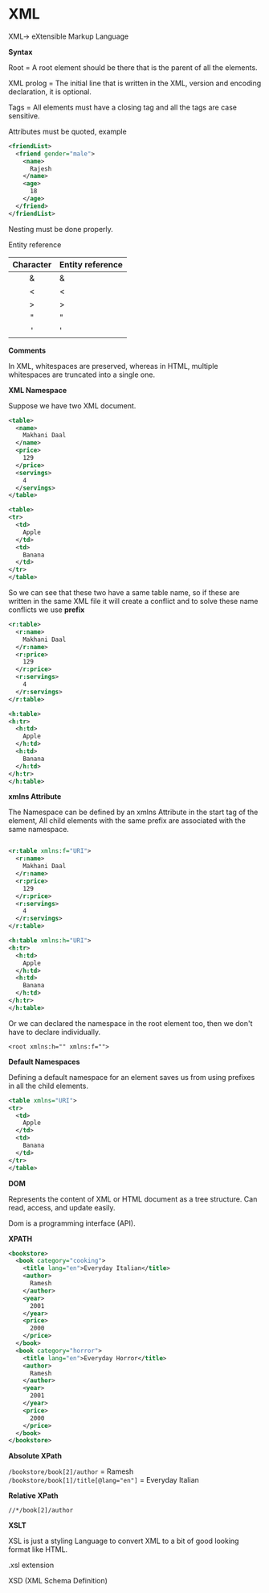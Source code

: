 # XML

XML-> eXtensible Markup Language

**Syntax**

Root = A root element should be there that is the parent of all the elements.

XML prolog = The initial line that is written in the XML, version and encoding declaration, it is optional.

Tags = All elements must have a closing tag and all the tags are case sensitive.

Attributes must be quoted, example

```XML
<friendList>
  <friend gender="male">
    <name>
      Rajesh
    </name>
    <age>
      18
    </age>
  </friend>
</friendList>

```
Nesting must be done properly.

Entity reference

| Character  |Entity reference  |
|:-:|:-|
| & | &amp; |
| < | &lt; |
| > | &gt; |
| " | &quot; |
| ' | &apos; |

**Comments**

<!-- This is a comment -->

In XML, whitespaces are preserved, whereas in HTML, multiple whitespaces are truncated into a single one.

**XML Namespace**

Suppose we have two XML document.

```xml
<table>
  <name>
    Makhani Daal
  </name>
  <price>
    129
  </price>
  <servings>
    4
  </servings>
</table>
```

```XML
<table>
<tr>
  <td>
    Apple
  </td>
  <td>
    Banana
  </td>
</tr>
</table>

```

So we can see that these two have a same table name, so if these are written in the same XML file it will create a conflict and to solve these name conflicts we use **prefix**


```xml
<r:table>
  <r:name>
    Makhani Daal
  </r:name>
  <r:price>
    129
  </r:price>
  <r:servings>
    4
  </r:servings>
</r:table>
```

```XML
<h:table>
<h:tr>
  <h:td>
    Apple
  </h:td>
  <h:td>
    Banana
  </h:td>
</h:tr>
</h:table>

```

**xmlns Attribute**

The Namespace can be defined by an xmlns Attribute in the start tag of the element, All child elements with the same prefix are associated with the same namespace.


```xml

<r:table xmlns:f="URI">
  <r:name>
    Makhani Daal
  </r:name>
  <r:price>
    129
  </r:price>
  <r:servings>
    4
  </r:servings>
</r:table>

<h:table xmlns:h="URI">
<h:tr>
  <h:td>
    Apple
  </h:td>
  <h:td>
    Banana
  </h:td>
</h:tr>
</h:table>
```

Or we can declared the namespace in the root element too, then we don't have to declare individually.

`<root xmlns:h="" xmlns:f="">`

**Default Namespaces**

Defining a default namespace for an element saves us from using prefixes in all the child elements.


```XML
<table xmlns="URI">
<tr>
  <td>
    Apple
  </td>
  <td>
    Banana
  </td>
</tr>
</table>

```

**DOM**

Represents the content of XML or HTML document as a tree structure. Can read, access, and update easily.

Dom is a programming interface (API).

**XPATH**

```xml
<bookstore>
  <book category="cooking">
    <title lang="en">Everyday Italian</title>
    <author>
      Ramesh
    </author>
    <year>
      2001
    </year>
    <price>
      2000
    </price>
  </book>
  <book category="horror">
    <title lang="en">Everyday Horror</title>
    <author>
      Ramesh
    </author>
    <year>
      2001
    </year>
    <price>
      2000
    </price>
  </book>
</bookstore>
```

**Absolute XPath**

`/bookstore/book[2]/author`  = Ramesh
`/bookstore/book[1]/title[@lang="en"]` = Everyday Italian

**Relative XPath**

`//*/book[2]/author`

**XSLT**

XSL is just a styling Language to convert XML to a bit of good looking format like HTML.


.xsl extension

XSD (XML Schema Definition)
